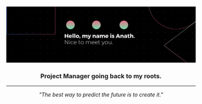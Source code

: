 ![GitHub Logo](images/banner.png)

<h3 align="center">Project Manager going back to my roots.</h3>

---
<p align="center">
  <i>"The best way to predict the future is to create it."</i>
</p>

